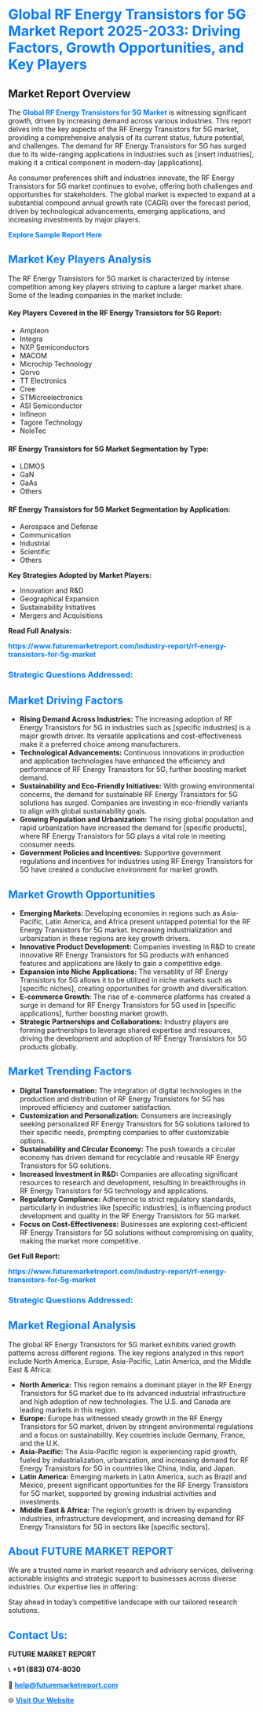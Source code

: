 <h1 style="color: #007BFF;">Global RF Energy Transistors for 5G Market Report 2025-2033: Driving Factors, Growth Opportunities, and Key Players</h1>

<section id="overview">
<h2>Market Report Overview</h2>
<p>The <a href="https://www.futuremarketreport.com/industry-report/rf-energy-transistors-for-5g-market" style="color: #007BFF; text-decoration: none;"><strong>Global RF Energy Transistors for 5G Market</strong></a> is witnessing significant growth, driven by increasing demand across various industries. This report delves into the key aspects of the RF Energy Transistors for 5G market, providing a comprehensive analysis of its current status, future potential, and challenges. The demand for RF Energy Transistors for 5G has surged due to its wide-ranging applications in industries such as [insert industries], making it a critical component in modern-day [applications].</p>
<p>As consumer preferences shift and industries innovate, the RF Energy Transistors for 5G market continues to evolve, offering both challenges and opportunities for stakeholders. The global market is expected to expand at a substantial compound annual growth rate (CAGR) over the forecast period, driven by technological advancements, emerging applications, and increasing investments by major players.</p>
</section>

<section id="overview">
<p><a href="https://www.futuremarketreport.com/request-sample/reportId=116214" style="color: #007BFF; text-decoration: none;"><strong>Explore Sample Report Here</strong></a></p>
</section>

<section id="key-players">
<h2 style="color: #007BFF;">Market Key Players Analysis</h2>
<p>The RF Energy Transistors for 5G market is characterized by intense competition among key players striving to capture a larger market share. Some of the leading companies in the market include:</p>
<h4>Key Players Covered in the RF Energy Transistors for 5G Report:</h4>
<ul><li>Ampleon</li><li>Integra</li><li>NXP Semiconductors</li><li>MACOM</li><li>Microchip Technology</li><li>Qorvo</li><li>TT Electronics</li><li>Cree</li><li>STMicroelectronics</li><li>ASI Semiconductor</li><li>Infineon</li><li>Tagore Technology</li><li>NoleTec</li></ul>
<h4>RF Energy Transistors for 5G Market Segmentation by Type:</h4>
<ul><li>LDMOS</li><li>GaN</li><li>GaAs</li><li>Others</li></ul>

<h4>RF Energy Transistors for 5G Market Segmentation by Application:</h4>
<ul><li>Aerospace and Defense</li><li>Communication</li><li>Industrial</li><li>Scientific</li><li>Others</li></ul>
<p><strong>Key Strategies Adopted by Market Players:</strong></p>
<ul>
<li>Innovation and R&D</li>
<li>Geographical Expansion</li>
<li>Sustainability Initiatives</li>
<li>Mergers and Acquisitions</li>
</ul>
</section>

<section>
<p><strong>Read Full Analysis: </strong></p><a href="https://www.futuremarketreport.com/industry-report/rf-energy-transistors-for-5g-market" style="color: #007BFF; text-decoration: none;"><strong>https://www.futuremarketreport.com/industry-report/rf-energy-transistors-for-5g-market</strong></a>
<h3 style="color: #007BFF;">Strategic Questions Addressed:</h3>
</section>

<section id="driving-factors">
<h2 style="color: #007BFF;">Market Driving Factors</h2>
<ul>
<li><strong>Rising Demand Across Industries:</strong> The increasing adoption of RF Energy Transistors for 5G in industries such as [specific industries] is a major growth driver. Its versatile applications and cost-effectiveness make it a preferred choice among manufacturers.</li>
<li><strong>Technological Advancements:</strong> Continuous innovations in production and application technologies have enhanced the efficiency and performance of RF Energy Transistors for 5G, further boosting market demand.</li>
<li><strong>Sustainability and Eco-Friendly Initiatives:</strong> With growing environmental concerns, the demand for sustainable RF Energy Transistors for 5G solutions has surged. Companies are investing in eco-friendly variants to align with global sustainability goals.</li>
<li><strong>Growing Population and Urbanization:</strong> The rising global population and rapid urbanization have increased the demand for [specific products], where RF Energy Transistors for 5G plays a vital role in meeting consumer needs.</li>
<li><strong>Government Policies and Incentives:</strong> Supportive government regulations and incentives for industries using RF Energy Transistors for 5G have created a conducive environment for market growth.</li>
</ul>
</section>

<section id="growth-opportunities">
<h2 style="color: #007BFF;">Market Growth Opportunities</h2>
<ul>
<li><strong>Emerging Markets:</strong> Developing economies in regions such as Asia-Pacific, Latin America, and Africa present untapped potential for the RF Energy Transistors for 5G market. Increasing industrialization and urbanization in these regions are key growth drivers.</li>
<li><strong>Innovative Product Development:</strong> Companies investing in R&D to create innovative RF Energy Transistors for 5G products with enhanced features and applications are likely to gain a competitive edge.</li>
<li><strong>Expansion into Niche Applications:</strong> The versatility of RF Energy Transistors for 5G allows it to be utilized in niche markets such as [specific niches], creating opportunities for growth and diversification.</li>
<li><strong>E-commerce Growth:</strong> The rise of e-commerce platforms has created a surge in demand for RF Energy Transistors for 5G used in [specific applications], further boosting market growth.</li>
<li><strong>Strategic Partnerships and Collaborations:</strong> Industry players are forming partnerships to leverage shared expertise and resources, driving the development and adoption of RF Energy Transistors for 5G products globally.</li>
</ul>
</section>

<section id="trending-factors">
<h2 style="color: #007BFF;">Market Trending Factors</h2>
<ul>
<li><strong>Digital Transformation:</strong> The integration of digital technologies in the production and distribution of RF Energy Transistors for 5G has improved efficiency and customer satisfaction.</li>
<li><strong>Customization and Personalization:</strong> Consumers are increasingly seeking personalized RF Energy Transistors for 5G solutions tailored to their specific needs, prompting companies to offer customizable options.</li>
<li><strong>Sustainability and Circular Economy:</strong> The push towards a circular economy has driven demand for recyclable and reusable RF Energy Transistors for 5G solutions.</li>
<li><strong>Increased Investment in R&D:</strong> Companies are allocating significant resources to research and development, resulting in breakthroughs in RF Energy Transistors for 5G technology and applications.</li>
<li><strong>Regulatory Compliance:</strong> Adherence to strict regulatory standards, particularly in industries like [specific industries], is influencing product development and quality in the RF Energy Transistors for 5G market.</li>
<li><strong>Focus on Cost-Effectiveness:</strong> Businesses are exploring cost-efficient RF Energy Transistors for 5G solutions without compromising on quality, making the market more competitive.</li>
</ul>
</section>

<section>
<p><strong>Get Full Report: </strong></p><a href="https://www.futuremarketreport.com/industry-report/rf-energy-transistors-for-5g-market" style="color: #007BFF; text-decoration: none;"><strong>https://www.futuremarketreport.com/industry-report/rf-energy-transistors-for-5g-market</strong></a>
<h3 style="color: #007BFF;">Strategic Questions Addressed:</h3>
</section>


<section id="regional-analysis">
<h2 style="color: #007BFF;">Market Regional Analysis</h2>
<p>The global RF Energy Transistors for 5G market exhibits varied growth patterns across different regions. The key regions analyzed in this report include North America, Europe, Asia-Pacific, Latin America, and the Middle East & Africa:</p>
<ul>
<li><strong>North America:</strong> This region remains a dominant player in the RF Energy Transistors for 5G market due to its advanced industrial infrastructure and high adoption of new technologies. The U.S. and Canada are leading markets in this region.</li>
<li><strong>Europe:</strong> Europe has witnessed steady growth in the RF Energy Transistors for 5G market, driven by stringent environmental regulations and a focus on sustainability. Key countries include Germany, France, and the U.K.</li>
<li><strong>Asia-Pacific:</strong> The Asia-Pacific region is experiencing rapid growth, fueled by industrialization, urbanization, and increasing demand for RF Energy Transistors for 5G in countries like China, India, and Japan.</li>
<li><strong>Latin America:</strong> Emerging markets in Latin America, such as Brazil and Mexico, present significant opportunities for the RF Energy Transistors for 5G market, supported by growing industrial activities and investments.</li>
<li><strong>Middle East & Africa:</strong> The region’s growth is driven by expanding industries, infrastructure development, and increasing demand for RF Energy Transistors for 5G in sectors like [specific sectors].</li>
</ul>
</section>

<footer>
<h2 style="color: #007BFF;">About FUTURE MARKET REPORT</h2>
<p>We are a trusted name in market research and advisory services, delivering actionable insights and strategic support to businesses across diverse industries. Our expertise lies in offering:</p>

<p>Stay ahead in today’s competitive landscape with our tailored research solutions.</p>

<h2 style="color: #007BFF;">Contact Us:</h2>
<p><strong>FUTURE MARKET REPORT</strong></p>
<p>📞 <strong>+91 (883) 074-8030</strong></p>
<p>📧 <strong><a href="mailto:help@futuremarketreport.com" style="color: #007BFF;">help@futuremarketreport.com</a></strong></p>
<p>🌐 <strong><a href="https://www.futuremarketreport.com/" style="color: #007BFF;">Visit Our Website</a></strong></p>
</footer>